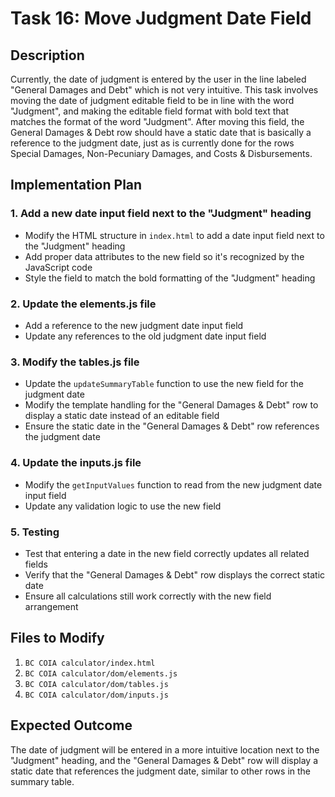 # Task 16: Move Judgment Date Field

## Description
Currently, the date of judgment is entered by the user in the line labeled "General Damages and Debt" which is not very intuitive. This task involves moving the date of judgment editable field to be in line with the word "Judgment", and making the editable field format with bold text that matches the format of the word "Judgment". After moving this field, the General Damages & Debt row should have a static date that is basically a reference to the judgment date, just as is currently done for the rows Special Damages, Non-Pecuniary Damages, and Costs & Disbursements.

## Implementation Plan

### 1. Add a new date input field next to the "Judgment" heading
- Modify the HTML structure in `index.html` to add a date input field next to the "Judgment" heading
- Add proper data attributes to the new field so it's recognized by the JavaScript code
- Style the field to match the bold formatting of the "Judgment" heading

### 2. Update the elements.js file
- Add a reference to the new judgment date input field
- Update any references to the old judgment date input field

### 3. Modify the tables.js file
- Update the `updateSummaryTable` function to use the new field for the judgment date
- Modify the template handling for the "General Damages & Debt" row to display a static date instead of an editable field
- Ensure the static date in the "General Damages & Debt" row references the judgment date

### 4. Update the inputs.js file
- Modify the `getInputValues` function to read from the new judgment date input field
- Update any validation logic to use the new field

### 5. Testing
- Test that entering a date in the new field correctly updates all related fields
- Verify that the "General Damages & Debt" row displays the correct static date
- Ensure all calculations still work correctly with the new field arrangement

## Files to Modify
1. `BC COIA calculator/index.html`
2. `BC COIA calculator/dom/elements.js`
3. `BC COIA calculator/dom/tables.js`
4. `BC COIA calculator/dom/inputs.js`

## Expected Outcome
The date of judgment will be entered in a more intuitive location next to the "Judgment" heading, and the "General Damages & Debt" row will display a static date that references the judgment date, similar to other rows in the summary table.

